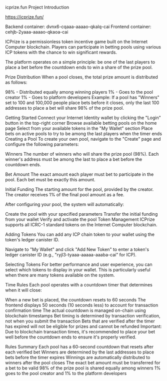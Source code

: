 icprize.fun Project Introduction

https://icprize.fun/

Backend container: dvnx6-cqaaa-aaaao-qkalq-cai
Frontend container: cehjb-2yaaa-aaaao-qkaoa-cai

ICPrize is a permissionless token incentive game built on the Internet Computer blockchain. Players can participate in betting pools using various ICP tokens with the chance to win significant rewards.

The platform operates on a simple principle: be one of the last players to place a bet before the countdown ends to win a share of the prize pool.

Prize Distribution
When a pool closes, the total prize amount is distributed as follows:

98% - Distributed equally among winning players
1% - Goes to the pool creator
1% - Goes to platform developers
Example: If a pool has "Winners" set to 100 and 100,000 people place bets before it closes, only the last 100 addresses to place a bet will share 98% of the prize pool.

Getting Started
Connect your Internet Identity wallet by clicking the "Login" button in the top-right corner
Browse available betting pools on the home page
Select from your available tokens in the "My Wallet" section
Place bets on active pools to try to be among the last players when the timer ends
Creating a Pool
To create your own pool, navigate to the "Create" page and configure the following parameters:

Winners
The number of winners who will share the prize pool (98%). Each winner's address must be among the last to place a bet before the countdown ends.

Bet Amount
The exact amount each player must bet to participate in the pool. Each bet must be exactly this amount.

Initial Funding
The starting amount for the pool, provided by the creator. The creator receives 1% of the final pool amount as a fee.

After configuring your pool, the system will automatically:

Create the pool with your specified parameters
Transfer the initial funding from your wallet
Verify and activate the pool
Token Management
ICPrize supports all ICRC-1 standard tokens on the Internet Computer blockchain.

Adding Tokens
You can add any ICP chain token to your wallet using the token's ledger canister ID.

Navigate to "My Wallet" and click "Add New Token" to enter a token's ledger canister ID (e.g., "ryjl3-tyaaa-aaaaa-aaaba-cai" for ICP).

Selecting Tokens
For better performance and user experience, you can select which tokens to display in your wallet. This is particularly useful when there are many tokens available on the system.

Time Rules
Each pool operates with a countdown timer that determines when it will close:

When a new bet is placed, the countdown resets to 60 seconds
The frontend displays 50 seconds (10 seconds less) to account for transaction confirmation time
The actual countdown is managed on-chain using blockchain timestamps
Bet timing is determined by transaction verification, not when you submit the transaction
Bets that are verified after the timer has expired will not be eligible for prizes and cannot be refunded
Important: Due to blockchain transaction times, it's recommended to place your bet well before the countdown ends to ensure it's properly verified.

Rules Summary
Each pool has a 60-second countdown that resets after each verified bet
Winners are determined by the last addresses to place bets before the timer expires
Winnings are automatically distributed to winners after the pool closes
The exact bet amount must be transferred for a bet to be valid
98% of the prize pool is shared equally among winners
1% goes to the pool creator and 1% to the platform developers

